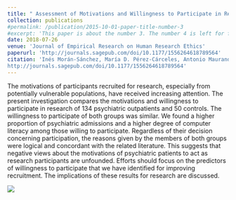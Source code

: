 ```yaml
---
title: " Assessment of Motivations and Willingness to Participate in Research of Outpatients With Anxiety, Mood, and Psychotic Disorders"
collection: publications
#permalink: /publication/2015-10-01-paper-title-number-3
#excerpt: 'This paper is about the number 3. The number 4 is left for future work.'
date: 2018-07-26
venue: 'Journal of Empirical Research on Human Research Ethics'
paperurl: 'http://journals.sagepub.com/doi/10.1177/1556264618789564'
citation: 'Inés Morán-Sánchez, María D. Pérez-Cárceles, Antonio Maurandi-López, Assessment of Motivations and Willingness to Participate in Research of Outpatients With Anxiety, Mood, and Psychotic Disorders, <i>Journal of Empirical Research on Human Research Ethics</i>,(2018) 1-15,
http://journals.sagepub.com/doi/10.1177/1556264618789564'
---
```



The motivations of participants recruited for research, especially from potentially vulnerable populations, have received increasing attention. The present investigation compares the motivations and willingness to participate in research of 134 psychiatric outpatients and 50 controls. The willingness to participate of both groups was similar. We found a higher proportion of psychiatric admissions and a higher degree of computer literacy among those willing to participate. Regardless of their decision concerning participation, the reasons given by the members of both groups were logical and concordant with the related literature. This suggests that negative views about the motivations of psychiatric patients to act as research participants are unfounded. Efforts should focus on the predictors of willingness to participate that we have identified for improving recruitment. The implications of these results for research are discussed.

![](https://amaurandi.github.io/files/jsage.png)

